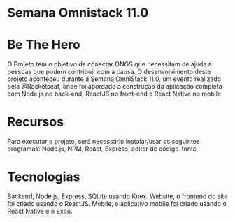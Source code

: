 # Semana Omnistack 11.0

# Be The Hero
O Projeto tem o objetivo de conectar ONGS que necessitam de ajuda a pessoas que podem contribuir com a causa. O desenvolvimento deste projeto aconteceu durante a Semana OmniStack 11.0, um evento realizado pela @Rocketseat, onde foi abordado a construção da aplicação completa com Node.js no back-end, ReactJS no front-end e React Native no mobile.

# Recursos
Para executar o projeto, será necessário instalar/usar os seguintes programas: Node.js, NPM, React, Express, editor de código-fonte

# Tecnologias
Backend, Node.js, Express, SQLite usando Knex.
Website, o frontend do site foi criado usando o ReactJS.
Mobile, o aplicativo mobile foi criado usando o React Native e o Expo.

